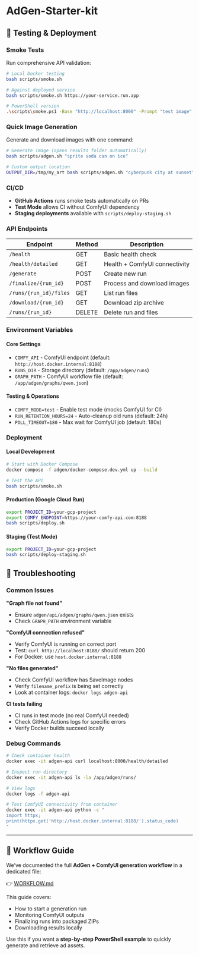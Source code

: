 # AdGen-Starter-kit

## 🧪 Testing & Deployment

### Smoke Tests
Run comprehensive API validation:

```bash
# Local Docker testing
bash scripts/smoke.sh

# Against deployed service
bash scripts/smoke.sh https://your-service.run.app

# PowerShell version
.\scripts\smoke.ps1 -Base "http://localhost:8000" -Prompt "test image"
```

### Quick Image Generation
Generate and download images with one command:

```bash
# Generate image (opens results folder automatically)
bash scripts/adgen.sh "sprite soda can on ice"

# Custom output location
OUTPUT_DIR=/tmp/my_art bash scripts/adgen.sh "cyberpunk city at sunset"
```

### CI/CD
- **GitHub Actions** runs smoke tests automatically on PRs
- **Test Mode** allows CI without ComfyUI dependency
- **Staging deployments** available with `scripts/deploy-staging.sh`

### API Endpoints

| Endpoint | Method | Description |
|----------|--------|-------------|
| `/health` | GET | Basic health check |
| `/health/detailed` | GET | Health + ComfyUI connectivity |
| `/generate` | POST | Create new run |
| `/finalize/{run_id}` | POST | Process and download images |
| `/runs/{run_id}/files` | GET | List run files |
| `/download/{run_id}` | GET | Download zip archive |
| `/runs/{run_id}` | DELETE | Delete run and files |

### Environment Variables

#### Core Settings
- `COMFY_API` - ComfyUI endpoint (default: `http://host.docker.internal:8188`)
- `RUNS_DIR` - Storage directory (default: `/app/adgen/runs`)
- `GRAPH_PATH` - ComfyUI workflow file (default: `/app/adgen/graphs/qwen.json`)

#### Testing & Operations
- `COMFY_MODE=test` - Enable test mode (mocks ComfyUI for CI)
- `RUN_RETENTION_HOURS=24` - Auto-cleanup old runs (default: 24h)
- `POLL_TIMEOUT=180` - Max wait for ComfyUI job (default: 180s)

### Deployment

#### Local Development
```bash
# Start with Docker Compose
docker compose -f adgen/docker-compose.dev.yml up --build

# Test the API
bash scripts/smoke.sh
```

#### Production (Google Cloud Run)
```bash
export PROJECT_ID=your-gcp-project
export COMFY_ENDPOINT=https://your-comfy-api.com:8188
bash scripts/deploy.sh
```

#### Staging (Test Mode)
```bash
export PROJECT_ID=your-gcp-project
bash scripts/deploy-staging.sh
```

## 🔧 Troubleshooting

### Common Issues

**"Graph file not found"**
- Ensure `adgen/api/adgen/graphs/qwen.json` exists
- Check `GRAPH_PATH` environment variable

**"ComfyUI connection refused"**
- Verify ComfyUI is running on correct port
- Test: `curl http://localhost:8188/` should return 200
- For Docker: use `host.docker.internal:8188`

**"No files generated"**
- Check ComfyUI workflow has SaveImage nodes
- Verify `filename_prefix` is being set correctly
- Look at container logs: `docker logs adgen-api`

**CI tests failing**
- CI runs in test mode (no real ComfyUI needed)
- Check GitHub Actions logs for specific errors
- Verify Docker builds succeed locally

### Debug Commands
```bash
# Check container health
docker exec -it adgen-api curl localhost:8000/health/detailed

# Inspect run directory
docker exec -it adgen-api ls -la /app/adgen/runs/

# View logs
docker logs -f adgen-api

# Test ComfyUI connectivity from container
docker exec -it adgen-api python -c "
import httpx;
print(httpx.get('http://host.docker.internal:8188/').status_code)
"
```

---

## 📌 Workflow Guide

We’ve documented the full **AdGen + ComfyUI generation workflow** in a dedicated file:

👉 [WORKFLOW.md](./WORKFLOW.md)

This guide covers:
- How to start a generation run
- Monitoring ComfyUI outputs
- Finalizing runs into packaged ZIPs
- Downloading results locally

Use this if you want a **step-by-step PowerShell example** to quickly generate and retrieve ad assets.